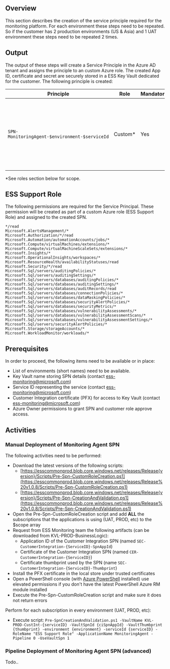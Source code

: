 ## Overview

This section describes the creation of the service principle required for the monitoring platform. For each environment these steps need to be repeated. So if the customer has 2 production environments (US & Asia) and 1 UAT environment these steps need to be repeated 2 times.

## Output

The output of these steps will create a Service Principle in the Azure AD tenant and assigns the principle to an custom Azure role. The created App ID, certificate and secret are securely stored in a ESS Key Vault dedicated for the customer. The following principle is created:

| Principle | Role | Mandatory | Certificate | Purpose | Example |
|---|---|---|---|---|---|
|`SPN-MonitoringAgent-$environment-$serviceId` | Custom* | Yes | Yes | This SPN is used to configure monitoring setting for in-scope resources and query logs from data sources. |SPN-MonitoringAgent-PROD-BPL-MON|
*See roles section below for scope.

## ESS Support Role
The following permissions are required for the Service Principal. These permission will be created as part of a custom Azure role (ESS Support Role) and assigned to the created SPN.
```
*/read
Microsoft.AlertsManagement/*
Microsoft.Authorization/*/read
Microsoft.Automation/automationAccounts/jobs/*
Microsoft.Compute/virtualMachines/extensions/*
Microsoft.Compute/virtualMachineScaleSets/extensions/*
Microsoft.Insights/*
Microsoft.OperationalInsights/workspaces/*
Microsoft.ResourceHealth/availabilityStatuses/read
Microsoft.Security/*/read
Microsoft.Sql/servers/auditingPolicies/*
Microsoft.Sql/servers/auditingSettings/*
Microsoft.Sql/servers/databases/auditingPolicies/*
Microsoft.Sql/servers/databases/auditingSettings/*
Microsoft.Sql/servers/databases/auditRecords/read
Microsoft.Sql/servers/databases/connectionPolicies/*
Microsoft.Sql/servers/databases/dataMaskingPolicies/*
Microsoft.Sql/servers/databases/securityAlertPolicies/*
Microsoft.Sql/servers/databases/securityMetrics/*
Microsoft.Sql/servers/databases/vulnerabilityAssessments/*
Microsoft.Sql/servers/databases/vulnerabilityAssessmentScans/*
Microsoft.Sql/servers/databases/vulnerabilityAssessmentSettings/*
Microsoft.Sql/servers/securityAlertPolicies/*
Microsoft.Storage/storageAccounts/*
Microsoft.WorkloadMonitor/workloads/*
```

## Prerequisites

In order to proceed, the following items need to be available or in place:

- List of environments (short names) need to be available.
- Key Vault name storing SPN details (contact ess-monitoring@microsoft.com)
- Service ID representing the service (contact ess-monitoring@microsoft.com)
- Customer Integration certificate (PFX) for access to Key Vault (contact ess-monitoring@microsoft.com)
- Azure Owner permissions to grant SPN and customer role approve access.

## Activities

### Manual Deployment of Monitoring Agent SPN
The following activities need to be performed:

- Download the latest versions of the following scripts:
  - [https://esscommonprod.blob.core.windows.net/releases/Release{version}/Scripts/Pre-Spn-CustomRoleCreation.ps1](https://esscommonprod.blob.core.windows.net/releases/Release%20v1.0.8/Scripts/Pre-Spn-CustomRoleCreation.ps1)
  - [https://esscommonprod.blob.core.windows.net/releases/Release{version}/Scripts/Pre-Spn-CreationAndValidation.ps1](https://esscommonprod.blob.core.windows.net/releases/Release%20v1.0.8/Scripts/Pre-Spn-CreationAndValidation.ps1)
- Open the Pre-Spn-CustomRoleCreation script and add **ALL** the subscriptions that the applications is using (UAT, PROD, etc) to the $scope array 
- Request from ESS Monitoring team the following artifacts (can be downloaded from KVL-PROD-BusinessLogic):
  - Application ID of the Customer Integration SPN (named `SEC-CustomerIntegration-{ServiceID}-SpnAppId`)
  - Certificate of the Customer Integration SPN (named `CER-CustomerIntegration-{ServiceID}`)
  - Certificate thumbprint used by the SPN (name `SEC-CustomerIntegration-{ServiceID}-Thumbprint`)
- Install the PFX certificate in the local store under trusted certificates
- Open a PowerShell console (with [Azure PowerShell](https://docs.microsoft.com/en-us/powershell/azure/install-azurerm-ps) installed) use elevated permissions if you don't have the latest PowerShell Azure RM module installed
- Execute the Pre-Spn-CustomRoleCreation script and make sure it does not return errors


Perform for each subscription in every environment (UAT, PROD, etc):

- Execute script: `Pre-SpnCreationAndValidation.ps1 -VaultName KVL-PROD-CustInt-{serviceID} -VaultSpnId {ciSpnAppId} -VaultThumbprint {thumbprint} -environment {environment} -serviceId {serviceID} -RoleName "ESS Support Role" -ApplicationName MonitoringAgent -Pipeline 0 -UseVaultSpn 1`


### Pipeline Deployment of Monitoring Agent SPN (advanced)
Todo..

